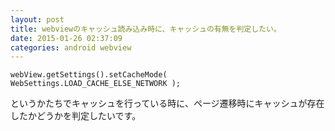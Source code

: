```yaml
---
layout: post
title: webviewのキャッシュ読み込み時に、キャッシュの有無を判定したい。
date: 2015-01-26 02:37:09
categories: android webview
---
```

<!-- {% raw %} -->
<pre><code>webView.getSettings().setCacheMode( WebSettings.LOAD_CACHE_ELSE_NETWORK );
</code></pre>

<p>というかたちでキャッシュを行っている時に、ページ遷移時にキャッシュが存在したかどうかを判定したいです。</p>
<!-- {% endraw %} -->
